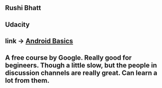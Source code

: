 ## Rushi Bhatt
## Udacity
## link -> [Android Basics](https://in.udacity.com/course/android-basics-user-interface--ud834-india)
## A free course by Google. Really good for begineers. Though a little slow, but the people in discussion channels are really great. Can learn a lot from them.
